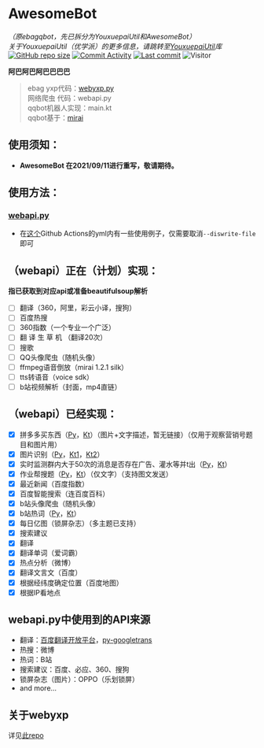 # AwesomeBot
*（原ebagqbot，先已拆分为YouxuepaiUtil和AwesomeBot）  
关于YouxuepaiUtil（优学派）的更多信息，请跳转至[YouxuepaiUtil](https://github.com/awesomehhhhh/YouxuepaiUtil)库*  
[![GitHub repo size](https://img.shields.io/github/repo-size/awesomehhhhh/AwesomeBot)](https://github.com/awesomehhhhh/AwesomeBot)
[![Commit Activity](https://img.shields.io/github/commit-activity/m/awesomehhhhh/AwesomeBot)]()
[![Last commit](https://img.shields.io/github/last-commit/awesomehhhhh/AwesomeBot)]()
![Visitor](https://visitor-badge.glitch.me/badge?page_id=AwesomeBot)

**阿巴阿巴阿巴巴巴巴**

> ebag yxp代码：[webyxp.py](https://github.com/awesomehhhhh/EbagUtil)  
> 网络爬虫 代码：webapi.py  
> qqbot机器人实现：main.kt  
> qqbot基于：[mirai](https://github.com/mamoe/mirai)
## 使用须知：
- **AwesomeBot 在2021/09/11进行重写，敬请期待。**
## 使用方法：

### [webapi.py](python/webapi.py)

- 在[这个](.github/workflows/python-package.yml)Github Actions的yml内有一些使用例子，仅需要取消`--diswrite-file`即可

## （webapi）正在（计划）实现：  

**指已获取到对应api或准备beautifulsoup解析**
- [ ] 翻译（360，阿里，彩云小译，搜狗） 
- [ ] 百度热搜  
- [ ] 360指数（一个专业一个广泛）
- [ ] 翻 译 生 草 机 （翻译20次）  
- [ ] 搜歌  
- [ ] QQ头像爬虫（随机头像）  
- [ ] ffmpeg语音倒放（mirai 1.2.1 silk）  
- [ ] tts转语音（voice sdk）  
- [ ] b站视频解析（封面，mp4直链）  

## （webapi）已经实现：

- [X] 拼多多买东西（[Py](python/webapi.py#L346)，[Kt](src/main/kotlin/main.kt#L168)）（图片+文字描述，暂无链接）（仅用于观察营销号题目和图片用）
- [X] 图片识别（[Py](python/webapi.py#L280)，[Kt1](src/main/kotlin/main.kt#L66)，[Kt2](src/main/kotlin/main.kt#L157)）
- [X] 实时监测群内大于50次的消息是否存在广告、灌水等并t出（[Py](python/webapi.py#L379)，[Kt](src/main/kotlin/main.kt#L318)）
- [X] 作业帮搜题（[Py](python/webapi.py#L296)，[Kt](src/main/kotlin/main.kt#L120)）（仅文字）（支持图文发送）  
- [X] 最近新闻（百度指数）  
- [X] 百度智能搜索（连百度百科）  
- [X] b站头像爬虫（随机头像）  
- [X] b站热词（[Py](python/webapi.py#L371)，[Kt](src/main/kotlin/main.kt#L181)）  
- [X] 每日亿图（锁屏杂志）（多主题已支持）  
- [X] 搜索建议  
- [X] 翻译  
- [X] 翻译单词（爱词霸）  
- [X] 热点分析（微博）  
- [X] 翻译文言文（百度）  
- [X] 根据经纬度确定位置（百度地图）  
- [X] 根据IP看地点  

## webapi.py中使用到的API来源
- 翻译：[百度翻译开放平台](https://api.fanyi.baidu.com/api/trans/product/index)，[py-googletrans](https://github.com/ssut/py-googletrans)  
- 热搜：微博  
- 热词：B站  
- 搜索建议：百度、必应、360、搜狗  
- 锁屏杂志（图片）：OPPO（乐划锁屏）  
- and more...
## 关于webyxp
详见[此repo](https://github.com/awesomehhhhh/EbagUtil)
